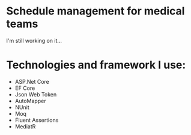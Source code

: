 # Schedule management for medical teams

I'm still working on it...

# Technologies and framework I use:
* ASP.Net Core
* EF Core
* Json Web Token
* AutoMapper
* NUnit
* Moq
* Fluent Assertions
* MediatR
